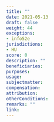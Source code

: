 ```yaml
---
title: ""
date: 2021-05-13
draft: false
weight: 44
exceptions:
- info52e
jurisdictions:
- HU
score: 0
description: "" 
beneficiaries:
purposes: 
usage:
subjectmatter:
compensation:
attribution: 
otherConditions: 
remarks: ""
link: 
---
```

